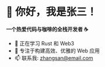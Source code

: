 # 👋 你好，我是张三！

**一个热爱代码与咖啡的全栈开发者 ☕**

- 🌱 正在学习 Rust 和 Web3
- 💼 专注于构建高效、优雅的 Web 应用
- 📫 联系我: zhangsan@email.com
